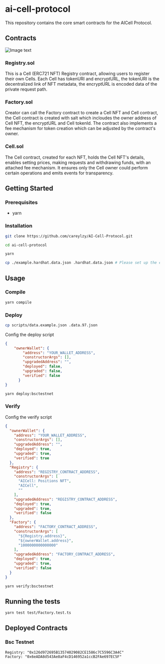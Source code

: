 # ai-cell-protocol

This repository contains the core smart contracts for the AICell Protocol. 

## Contracts

![Image text](https://github.com/careylzy/ai-cell-protocol/blob/main/contract.png)

### Registry.sol

This is a Cell (ERC721 NFT) Registry contract, allowing users to register their own Cells. Each Cell has tokenURI and encryptURL, the tokenURI is the decentralized link of NFT metadata, the encryptURL is encoded data of the private request path.


### Factory.sol

Creator can call the Factory contract to create a Cell NFT and Cell contract, the Cell contract is created with salt which incloudes the owner address of Cell NFT, the encryptURL and Cell tokenId. The contract also implements a fee mechanism for token creation which can be adjusted by the contract's owner.


### Cell.sol

The Cell contract, created for each NFT, holds the Cell NFT's details, enables setting prices, making requests and withdrawing funds, with an attached fee mechanism. It ensures only the Cell owner could perform certain operations and emits events for transparency.


## Getting Started

### Prerequisites

- yarn

### Installation

```sh
git clone https://github.com/careylzy/AI-Cell-Protocol.git

cd ai-cell-protocol

yarn

cp ./example.hardhat.data.json .hardhat.data.json # Please set up the environment configuration before running.
```

## Usage

### Compile
```sh
yarn compile
```

### Deploy
```sh
cp scripts/data.example.json .data.97.json
```

Config the deploy script
```json
{
	"ownerWallet": {
		"address": "YOUR_WALLET_ADDRESS",
		"constructorArgs": [],
		"upgradedAddress": "",
		"deployed": false,
		"upgraded": false,
		"verified": false
	  }
}
```

```sh
yarn deploy:bsctestnet
```


### Verify

Config the verify script
```json
{
  "ownerWallet": {
    "address": "YOUR_WALLET_ADDRESS",
    "constructorArgs": [],
    "upgradedAddress": "",
    "deployed": true,
    "upgraded": true,
    "verified": true
  },
  "Registry": {
    "address": "REGISTRY_CONTRACT_ADDRESS",
    "constructorArgs": [
      "AICell: Positions NFT",
      "AICell",
      ""
    ],
    "upgradedAddress": "REGISTRY_CONTRACT_ADDRESS",
    "deployed": true,
    "upgraded": true,
    "verified": false
  },
  "Factory": {
    "address": "FACTORY_CONTRACT_ADDRESS",
    "constructorArgs": [
      "${Registry.address}",
      "${ownerWallet.address}",
      "1000000000000000"
    ],
    "upgradedAddress": "FACTORY_CONTRACT_ADDRESS",
    "deployed": true,
    "upgraded": true,
    "verified": false
  }
}
```

```sh
yarn verify:bsctestnet
```

## Running the tests

```sh
yarn test test/Factory.test.ts
```

## Deployed Contracts

### Bsc Testnet
```
Registry: "0x126d972695B13574029082CE1586c7C5596C3A4C"
Factory: "0x6eADA8d543Ae8aF4cD146952a1ccB2FAe697EC5F"
```